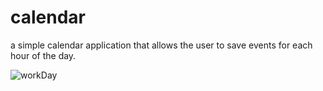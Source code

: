 # calendar
a simple calendar application that allows the user to save events for each hour of the day.

![workDay](https://user-images.githubusercontent.com/67171535/89724998-2d499780-d9bf-11ea-9b56-60f93db4b5da.png)
